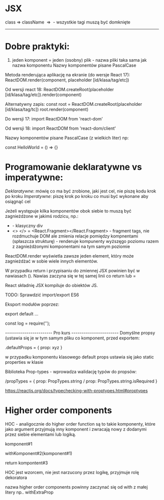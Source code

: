 # JSX

class => className
<img> => <img /> - wszystkie tagi muszą być domknięte



--------------------
# Dobre praktyki:
1. jeden komponent = jeden (osobny) plik - nazwa pliki taka sama jak nazwa komponentu
Nazwy komponentów pisane PascalCase

Metoda renderująca aplikację na ekranie (do wersje React 17):
ReactDOM.render(component, placeholder [id/klasa/tag/etc])

Od wersji react 18:
ReactDOM.createRoot(placeholder [id/klasa/tag/etc]).render(component)

Alternatywny zapis:
const root = ReactDOM.createRoot(placeholder [id/klasa/tag/tc])
root.render(component)


Do wersji 17:
import ReactDOM from 'react-dom'


Od wersji 18:
import ReactDOM from 'react-dom/client'


Nazwy komponentów pisane PascalCase (z wielkich liter) np:

const HelloWorld = () => {}
<Hello />

# Programowanie deklaratywne vs imperatywne:

*Deklaratywne*: mówię co ma być zrobione, jaki jest cel, nie piszę kodu krok po kroku
*Imperatywne*: piszę krok po kroku co musi być wykonane aby osiągnąć cel

Jeżeli występuje kilka komponentów obok siebie to muszą być zagnieżdżone w jakimś rodzicu, np.:
- <div></div> - klasyczny div
- <> </> = <React.Fragment></React.Fragment> - fragment tags, nie rozdmuchuje DOM ale zmienia relacje pomiędzy kompnentami (spłaszcza strukturę) - renderuje kompunenty  wyższęgo poziomu razem z zagnieżdżonymi komponentami na tym samym poziomie

ReactDOM.render wyświetla zawsze jeden element, który może zagnieżdżać w sobie wiele innych elementów.

W przypadku return i przypisaniu do zmiennej JSX powinien być w nawiasach (). Nawias zaczyna się w tej samej linii co return lub =

React składnię JSX kompiluje do obiektów JS.

TODO: Sprawdzić import/export ES6


Eksport modułów poprzez:

export default …

const log = require('');



------------------------ Pro kurs ------------------------
Domyślne propsy (ustawia się je w tym samym pliku co komponent, przed exportem:

<component>.defaultProps = {
  prop: xyz
}

w przypadku komponentu klasowego default props ustawia się jako static properties w klasie


Biblioteka Prop-types - wprowadza walidację typów do propsów:

<component>/propTypes = {
	prop: PropTypes.string / prop: PropTypes.string.isRequired
}

https://reactjs.org/docs/typechecking-with-proptypes.html#proptypes

# Higher order components

HOC - analigocznie do higher order function są to takie komponenty, które jako argument przyjmują inny komponent i zwracają nowy z dodanymi przez siebie elementami lub logiką.

komponent#1

withKomponent#2(komponent#1)

return kompontent#3

HOC jest wzorcem, nie jest narzucony przez logikę, przyjmuje rolę dekoratora

nazwa higher order components powinny zaczynać się od with z małej litery np.. withExtraProp

